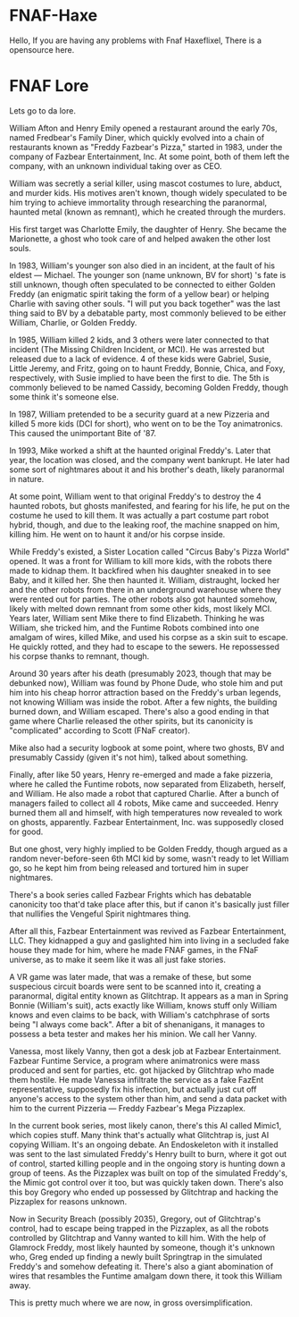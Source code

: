 # FNAF-Haxe

Hello, If you are having any problems with
Fnaf Haxeflixel, There is a opensource here.


# FNAF Lore
Lets go to da lore.

William Afton and Henry Emily opened a restaurant around the early 70s, named Fredbear's Family Diner, which quickly evolved into a chain of restaurants known as "Freddy Fazbear's Pizza," started in 1983, under the company of Fazbear Entertainment, Inc. At some point, both of them left the company, with an unknown individual taking over as CEO.

William was secretly a serial killer, using mascot costumes to lure, abduct, and murder kids. His motives aren't known, though widely speculated to be him trying to achieve immortality through researching the paranormal, haunted metal (known as remnant), which he created through the murders.

His first target was Charlotte Emily, the daughter of Henry. She became the Marionette, a ghost who took care of and helped awaken the other lost souls.

In 1983, William's younger son also died in an incident, at the fault of his eldest — Michael. The younger son (name unknown, BV for short) 's fate is still unknown, though often speculated to be connected to either Golden Freddy (an enigmatic spirit taking the form of a yellow bear) or helping Charlie with saving other souls. "I will put you back together" was the last thing said to BV by a debatable party, most commonly believed to be either William, Charlie, or Golden Freddy.

In 1985, William killed 2 kids, and 3 others were later connected to that incident (The Missing Children Incident, or MCI). He was arrested but released due to a lack of evidence. 4 of these kids were Gabriel, Susie, Little Jeremy, and Fritz, going on to haunt Freddy, Bonnie, Chica, and Foxy, respectively, with Susie implied to have been the first to die. The 5th is commonly believed to be named Cassidy, becoming Golden Freddy, though some think it's someone else.

In 1987, William pretended to be a security guard at a new Pizzeria and killed 5 more kids (DCI for short), who went on to be the Toy animatronics. This caused the unimportant Bite of '87.

In 1993, Mike worked a shift at the haunted original Freddy's. Later that year, the location was closed, and the company went bankrupt. He later had some sort of nightmares about it and his brother's death, likely paranormal in nature.

At some point, William went to that original Freddy's to destroy the 4 haunted robots, but ghosts manifested, and fearing for his life, he put on the costume he used to kill them. It was actually a part costume part robot hybrid, though, and due to the leaking roof, the machine snapped on him, killing him. He went on to haunt it and/or his corpse inside.

While Freddy's existed, a Sister Location called "Circus Baby's Pizza World" opened. It was a front for William to kill more kids, with the robots there made to kidnap them. It backfired when his daughter sneaked in to see Baby, and it killed her. She then haunted it. William, distraught, locked her and the other robots from there in an underground warehouse where they were rented out for parties. The other robots also got haunted somehow, likely with melted down remnant from some other kids, most likely MCI. Years later, William sent Mike there to find Elizabeth. Thinking he was William, she tricked him, and the Funtime Robots combined into one amalgam of wires, killed Mike, and used his corpse as a skin suit to escape. He quickly rotted, and they had to escape to the sewers. He repossessed his corpse thanks to remnant, though.

Around 30 years after his death (presumably 2023, though that may be debunked now), William was found by Phone Dude, who stole him and put him into his cheap horror attraction based on the Freddy's urban legends, not knowing William was inside the robot. After a few nights, the building burned down, and William escaped. There's also a good ending in that game where Charlie released the other spirits, but its canonicity is "complicated" according to Scott (FNaF creator).

Mike also had a security logbook at some point, where two ghosts, BV and presumably Cassidy (given it's not him), talked about something.

Finally, after like 50 years, Henry re-emerged and made a fake pizzeria, where he called the Funtime robots, now separated from Elizabeth, herself, and William. He also made a robot that captured Charlie. After a bunch of managers failed to collect all 4 robots, Mike came and succeeded. Henry burned them all and himself, with high temperatures now revealed to work on ghosts, apparently. Fazbear Entertainment, Inc. was supposedly closed for good.

But one ghost, very highly implied to be Golden Freddy, though argued as a random never-before-seen 6th MCI kid by some, wasn't ready to let William go, so he kept him from being released and tortured him in super nightmares.

There's a book series called Fazbear Frights which has debatable canonicity too that'd take place after this, but if canon it's basically just filler that nullifies the Vengeful Spirit nightmares thing.

After all this, Fazbear Entertainment was revived as Fazbear Entertainment, LLC. They kidnapped a guy and gaslighted him into living in a secluded fake house they made for him, where he made FNAF games, in the FNaF universe, as to make it seem like it was all just fake stories.

A VR game was later made, that was a remake of these, but some suspecious circuit boards were sent to be scanned into it, creating a paranormal, digital entity known as Glitchtrap. It appears as a man in Spring Bonnie (William's suit), acts exactly like William, knows stuff only William knows and even claims to be back, with William's catchphrase of sorts being "I always come back". After a bit of shenanigans, it manages to possess a beta tester and makes her his minion. We call her Vanny.

Vanessa, most likely Vanny, then got a desk job at Fazbear Entertainment. Fazbear Funtime Service, a program where animatronics were mass produced and sent for parties, etc. got hijacked by Glitchtrap who made them hostile. He made Vanessa infiltrate the service as a fake FazEnt representative, supposedly fix his infection, but actually just cut off anyone's access to the system other than him, and send a data packet with him to the current Pizzeria — Freddy Fazbear's Mega Pizzaplex.

In the current book series, most likely canon, there's this AI called Mimic1, which copies stuff. Many think that's actually what Glitchtrap is, just AI copying William. It's an ongoing debate. An Endoskeleton with it installed was sent to the last simulated Freddy's Henry built to burn, where it got out of control, started killing people and in the ongoing story is hunting down a group of teens. As the Pizzaplex was built on top of the simulated Freddy's, the Mimic got control over it too, but was quickly taken down. There's also this boy Gregory who ended up possessed by Glitchtrap and hacking the Pizzaplex for reasons unknown.

Now in Security Breach (possibly 2035), Gregory, out of Glitchtrap's control, had to escape being trapped in the Pizzaplex, as all the robots controlled by Glitchtrap and Vanny wanted to kill him. With the help of Glamrock Freddy, most likely haunted by someone, though it's unknown who, Greg ended up finding a newly built Springtrap in the simulated Freddy's and somehow defeating it. There's also a giant abomination of wires that resambles the Funtime amalgam down there, it took this William away.

This is pretty much where we are now, in gross oversimplification.
